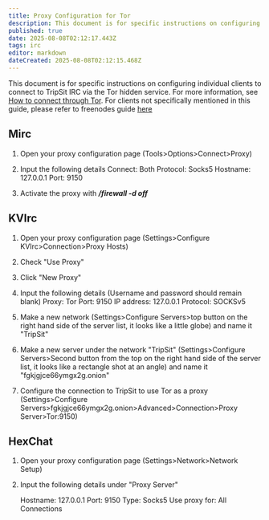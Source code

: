 ```yaml
---
title: Proxy Configuration for Tor
description: This document is for specific instructions on configuring individual clients to connect to TripSit IRC via the Tor hidden service.
published: true
date: 2025-08-08T02:12:17.443Z
tags: irc
editor: markdown
dateCreated: 2025-08-08T02:12:15.468Z
---
```


This document is for specific instructions on configuring individual clients to connect to TripSit IRC via the Tor hidden service. For more information, see [How to connect through Tor](/en/how-to-connect-through-tor). For clients not specifically mentioned in this guide, please refer to freenodes guide [here](https://trac.torproject.org/projects/tor/wiki/doc/TorifyHOWTO/IrcSilc#IRCclientspecificinstructions)

## Mirc
1. Open your proxy configuration page (Tools>Options>Connect>Proxy)

2. Input the following details
   Connect: Both
   Protocol: Socks5
   Hostname: 127.0.0.1
   Port: 9150

3. Activate the proxy with ***/firewall -d off***

## KVIrc

1. Open your proxy configuration page (Settings>Configure KVIrc>Connection>Proxy Hosts)

2. Check "Use Proxy"

3. Click "New Proxy"

4. Input the following details (Username and password should remain blank)
   Proxy: Tor
   Port: 9150
   IP address: 127.0.0.1
   Protocol: SOCKSv5

5. Make a new network (Settings>Configure Servers>top button on the right hand side of the server list, it looks like a little globe) and name it "TripSit"

6. Make a new server under the network "TripSit" (Settings>Configure Servers>Second button from the top on the right hand side of the server list, it looks like a rectangle shot at an angle) and name it "fgkjgjce66ymgx2g.onion"

7. Configure the connection to TripSit to use Tor as a proxy (Settings>Configure Servers>fgkjgjce66ymgx2g.onion>Advanced>Connection>Proxy Server>Tor:9150)

## HexChat

1. Open your proxy configuration page (Settings>Network>Network Setup)

2. Input the following details under "Proxy Server"

   Hostname: 127.0.0.1
   Port: 9150
   Type: Socks5
   Use proxy for: All Connections